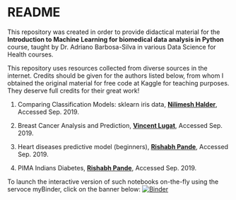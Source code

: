 # README

This repository was created in order to provide didactical material for the **Introduction to Machine Learning for biomedical data analysis in Python** course, taught by Dr. Adriano Barbosa-Silva in various Data Science for Health courses.

This repository uses resources collected from diverse sources in the internet. Credits should be given for the authors listed below, from whom I obtained the original material for free code at Kaggle for teaching purposes. They deserve full credits for their great work!

1) Comparing Classification Models: sklearn iris data, [**Nilimesh Halder**](https://www.kaggle.com/hammadzahidali/comparing-classification-models-sklearn-iris-data), Accessed Sep. 2019.

2) Breast Cancer Analysis and Prediction, [**Vincent Lugat**](https://www.kaggle.com/vincentlugat/breast-cancer-analysis-and-prediction), Accessed Sep. 2019.

3) Heart diseases predictive model (beginners), [**Rishabh Pande**](https://www.kaggle.com/rishpande/heart-diseases-predictive-model-beginners), Accessed Sep. 2019.

4) PIMA Indians Diabetes, [**Rishabh Pande**](https://www.kaggle.com/rishpande/pima-indians-diabetes-beginner), Accessed Sep. 2019.

To launch the interactive version of such notebooks on-the-fly using the servoce myBinder, click on the banner below:
[![Binder](https://mybinder.org/badge_logo.svg)](https://mybinder.org/v2/gh/adrianobioinfo/autumn_school/master)